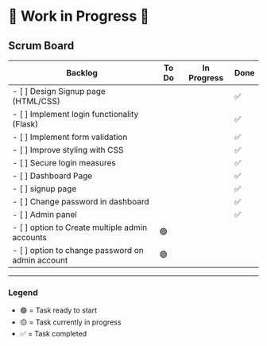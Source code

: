 # 🚧 Work in Progress 🚧

## Scrum Board

| **Backlog**                             | **To Do**                         | **In Progress**                  | **Done**                         |
|-----------------------------------------|-----------------------------------|----------------------------------|----------------------------------|
| - [ ] Design Signup page (HTML/CSS)     |                                   |   | ✅  |
| - [ ] Implement login functionality (Flask)  |                                   |         |   ✅                               |
| - [ ] Implement form validation         |                                 |                                  | ✅                                 |
| - [ ] Improve styling with CSS          |                                 |                                  | ✅                                 |
| - [ ] Secure login measures             |                                 |                                  | ✅                                 |
| - [ ] Dashboard Page            |                                 |                                  |✅                                  |
| - [ ] signup page            |                                 |                                  |✅                                  |
| - [ ] Change password in dashboard            |                                 |                                  |✅                                  |
| - [ ] Admin panel            |                                 |                                  | ✅                                 |
| - [ ] option to Create multiple admin accounts           |🟢                                 |                                  |                                  |
| - [ ] option to change password on admin account        |🟢                                 |                                  |                                  |

---

### Legend
- 🟢 = Task ready to start
- 🟡 = Task currently in progress
- ✅ = Task completed
